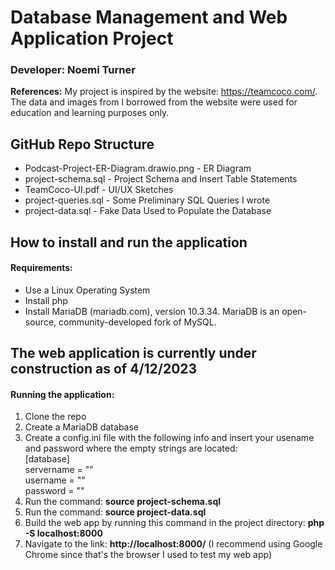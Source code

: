 # Database Management and Web Application Project
### Developer: Noemi Turner

**References:** My project is inspired by the website: https://teamcoco.com/. The data and images from I borrowed from the website were used for education and learning purposes only. 

## GitHub Repo Structure
* Podcast-Project-ER-Diagram.drawio.png - ER Diagram
* project-schema.sql - Project Schema and Insert Table Statements
* TeamCoco-UI.pdf - UI/UX Sketches
* project-queries.sql - Some Preliminary SQL Queries I wrote
* project-data.sql - Fake Data Used to Populate the Database 

## How to install and run the application
#### Requirements: 
* Use a Linux Operating System
* Install php
* Install MariaDB (mariadb.com), version 10.3.34. MariaDB is an open-source, community-developed fork of MySQL.

## The web application is currently under construction as of 4/12/2023
#### Running the application: 
1. Clone the repo
2. Create a MariaDB database 
3. Create a config.ini file with the following info and insert your usename and password where the empty strings are located: <br>
              [database] <br>
              servername = "" <br>
              username = "" <br>
              password = "" <br>
4. Run the command: **source project-schema.sql** 
5. Run the command: **source project-data.sql**
6. Build the web app by running this command in the project directory: **php -S localhost:8000**
7. Navigate to the link: **http://localhost:8000/**
(I recommend using Google Chrome since that's the browser I used to test my web app) 
